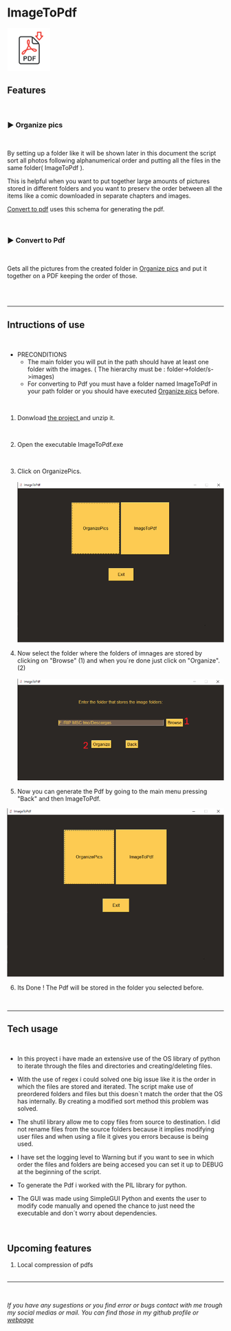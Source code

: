 # ImageToPdf


<img src="media/logoImageToPdf.png" width="100" style="padding-left:0px"/>

## Features
<br>

### ▶ Organize pics
<br>
<p>By setting up a folder like it will be shown later in this document the script sort all photos following alphanumerical order and putting
all the files in the same folder( ImageToPdf ).</p>
<p>This is helpful when you want to put together large amounts of pictures stored in different folders and you want to preserv the order between all the items like a comic downloaded in separate chapters and images.</p>
<p><a href="#convert-to-pdf">Convert to pdf</a> uses this schema for generating the pdf.</p>

<br>

### ▶ Convert to Pdf
<br>
<p>Gets all the pictures from the created folder in <a href="#organize-pics">Organize pics</a> and put it together on a PDF keeping the order of those.</p>
</br>
</br>


<hr>

## Intructions of use
<br>

* PRECONDITIONS
    * The main folder you will put in the path should have at least one folder with the images. ( The hierarchy must be : folder->folder/s->images)
    * For converting to Pdf you must have a folder named ImageToPdf in your path folder or you should have executed <a href="#organize-pics">Organize pics</a> before.  

<br>

1. Donwload <a href="https://github.com/AntonioMrtz/ImageToPdf">the project </a>and unzip it.
<br>

2. Open the executable ImageToPdf.exe
<br>

3. Click on OrganizePics. <br><br>
![](/media/main_menu.png)

4. Now select the folder where the folders of imnages are stored
by clicking on "Browse" (1) and when you´re done just click on "Organize". (2)<br><br>
![](/media/organize_pics_menu.png)

5. Now you can generate the Pdf by going to the main menu pressing "Back" and then ImageToPdf.

![](/media/main_menu.png)

6. Its Done ! The Pdf will be stored in the folder you selected before.

<br>
<hr>

## Tech usage
<br>

- In this proyect i have made an extensive use of the OS library of python to iterate through the files and directories and creating/deleting files.


- With the use of regex i could solved one big issue like it is the order in which the files are stored and iterated. The script make use
of preordered folders and files but this doesn`t match the order that the OS has internally. By creating a modified sort method this problem was solved.

- The shutil library allow me to copy files from source to destination. I did not rename files from the source folders because it implies modifying user files and when using a file it gives you errors because is being used.

- I have set the logging level to Warning but if you want to see in which order the files and folders are being accesed you can set it up to DEBUG at the beginning of the script.

- To generate the Pdf i worked with the PIL library for python.

- The GUI was made using SimpleGUI Python and exents the user to modify code manually and opened the chance to just need the executable and don´t worry about dependencies.

<br>

## Upcoming features

1. Local compression of pdfs
<br><br>
<hr><br>

*If you have any sugestions or you find error or bugs contact with me trough my social medias or mail. You can find those in my github profile or [webpage](https://antoniomrtz.github.io/Antonio-Martinez-Portafolio/)*
